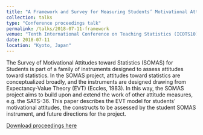 ```yaml
---
title: "A Framework and Survey for Measuring Students’ Motivational Attitudes Toward Statistics"
collection: talks
type: "Conference proceedings talk"
permalink: /talks/2018-07-11-framework
venue: "Tenth International Conference on Teaching Statistics (ICOTS10)"
date: 2018-07-11
location: "Kyoto, Japan"
---
```


The Survey of Motivational Attitudes toward Statistics (SOMAS) for Students is part of a family of instruments designed to assess attitudes toward statistics. In the SOMAS project, attitudes toward statistics are conceptualized broadly, and the instruments are designed drawing from Expectancy-Value Theory (EVT) (Eccles, 1983). In this way, the SOMAS project aims to build upon and extend the work of other attitude measures, e.g. the SATS-36. This paper describes the EVT model for students' motivational attitudes, the constructs to be assessed by the student SOMAS instrument, and future directions for the project.

[Download proceedings here](http://iase-web.org/icots/10/proceedings/pdfs/ICOTS10_C200.pdf)
